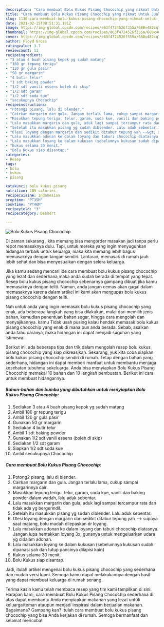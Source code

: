 ```yaml
---
description: "Cara membuat Bolu Kukus Pisang Chocochip yang nikmat Untuk Jualan"
title: "Cara membuat Bolu Kukus Pisang Chocochip yang nikmat Untuk Jualan"
slug: 1130-cara-membuat-bolu-kukus-pisang-chocochip-yang-nikmat-untuk-jualan
date: 2021-02-15T08:51:31.191Z
image: https://img-global.cpcdn.com/recipes/e63f4724526f355a/680x482cq70/bolu-kukus-pisang-chocochip-foto-resep-utama.jpg
thumbnail: https://img-global.cpcdn.com/recipes/e63f4724526f355a/680x482cq70/bolu-kukus-pisang-chocochip-foto-resep-utama.jpg
cover: https://img-global.cpcdn.com/recipes/e63f4724526f355a/680x482cq70/bolu-kukus-pisang-chocochip-foto-resep-utama.jpg
author: Floyd Gross
ratingvalue: 3.7
reviewcount: 11
recipeingredient:
- "3 atau 4 buah pisang kepok yg sudah matang"
- "180 gr tepung terigu"
- "120 gr gula pasir"
- "50 gr margarin"
- "4 butir telur"
- "1 sdt baking powder"
- "1/2 sdt vanili essens boleh di skip"
- "1/2 sdt garam"
- "1/2 sdt soda kue"
- "secukupnya Chocochip"
recipeinstructions:
- "Potong2 pisang, lalu di blender."
- "Cairkan margarin dan gula. Jangan terlalu lama, cukup sampai margarinnya cair."
- "Masukkan tepung terigu, telur, garam, soda kue, vanili dan baking powder dalam wadah, lalu aduk sebentar."
- "Lalu masukkan margarin dan gula, aduk lagi sampai tercampur rata dan tidak ada yg bergerindil."
- "Setelah itu masukkan pisang yg sudah diblender. Lalu aduk sebentar."
- "Olesi loyang dengan margarin dan sedikit ditabur tepung yah --&gt; supaya saat matang, bolu mudah dilepaskan dr loyang."
- "Lalu masukkan adonan ke dalam loyang dan taburi chocochip diatasnya. Jangan lupa hentakkan loyang 3x, gunanya untuk mengeluarkan udara yg didalam adonan."
- "Lalu masukkan loyang ke dalam kukusan (sebelumnya kukusan sudah dipanasi yah dan tutup pancinya dilapisi kain)"
- "Kukus selama 30 menit."
- "Bolu Kukus siap disantap."
categories:
- Resep
tags:
- bolu
- kukus
- pisang

katakunci: bolu kukus pisang 
nutrition: 189 calories
recipecuisine: Indonesian
preptime: "PT35M"
cooktime: "PT46M"
recipeyield: "3"
recipecategory: Dessert

---
```



![Bolu Kukus Pisang Chocochip](https://img-global.cpcdn.com/recipes/e63f4724526f355a/680x482cq70/bolu-kukus-pisang-chocochip-foto-resep-utama.jpg)

Di zaman  sekarang , kita memang bisa mengorder masakan jadi tanpa perlu repot memasaknya dulu. Tapi, untuk mereka yang ingin menyuguhkan hidangan terbaik untuk keluarga, maka kita memang lebih bagus memasaknya dengan tangan sendiri. Lantaran, memasak di rumah jauh lebih sehat dan bisa menyesuaikan dengan selera keluarga.

Jika kamu sedang mencari ide cara membuat bolu kukus pisang chocochip yang lezat dan sederhana,maka anda sudah berada di tempat yang tepat. Resep bolu kukus pisang chocochip  sebenarnya gampang dibuat jika kamu memasaknya dengan teliti. Namun, anda jangan cemas akan gagal dalam memasaknya 
karena dalam artikel ini kami akan mengupas bolu kukus pisang chocochip dengan teliti.  



Nah untuk anda yang ingin memasak bolu kukus pisang chocochip yang enak, ada beberapa langkah yang bisa dilakukan, mulai dari memilih jenis bahan, kemudian penentuan bahan segar, hingga cara mengolah dan menyajikannya. kamu Tidak usah pusing kalau hendak memasak bolu kukus pisang chocochip yang enak di mana pun anda berada. Sebab, asalkan anda  tahu caranya, maka hidangan ini dapat menjadi suguhan yang istimewa.

Berikut ini, ada beberapa tips dan trik dalam mengolah resep bolu kukus pisang chocochip yang siap dikreasikan. Sekarang, yuk kita coba siapkan bolu kukus pisang chocochip sendiri di rumah. Tetap dengan bahan yang sederhana, hidangan ini dapat memberi manfaat untuk membantu menjaga kesehatan tubuhmu sekeluarga. Anda bisa menyiapkan Bolu Kukus Pisang Chocochip memakai 10 bahan dan 10 langkah pembuatan. Berikut ini cara untuk membuat hidangannya.

<!--inarticleads1-->

##### Bahan-bahan dan bumbu yang dibutuhkan untuk menyiapkan Bolu Kukus Pisang Chocochip:

1. Sediakan 3 atau 4 buah pisang kepok yg sudah matang
1. Ambil 180 gr tepung terigu
1. Ambil 120 gr gula pasir
1. Gunakan 50 gr margarin
1. Sediakan 4 butir telur
1. Ambil 1 sdt baking powder
1. Gunakan 1/2 sdt vanili essens (boleh di skip)
1. Sediakan 1/2 sdt garam
1. Siapkan 1/2 sdt soda kue
1. Ambil secukupnya Chocochip




<!--inarticleads2-->

##### Cara membuat Bolu Kukus Pisang Chocochip:

1. Potong2 pisang, lalu di blender.
1. Cairkan margarin dan gula. Jangan terlalu lama, cukup sampai margarinnya cair.
1. Masukkan tepung terigu, telur, garam, soda kue, vanili dan baking powder dalam wadah, lalu aduk sebentar.
1. Lalu masukkan margarin dan gula, aduk lagi sampai tercampur rata dan tidak ada yg bergerindil.
1. Setelah itu masukkan pisang yg sudah diblender. Lalu aduk sebentar.
1. Olesi loyang dengan margarin dan sedikit ditabur tepung yah --&gt; supaya saat matang, bolu mudah dilepaskan dr loyang.
1. Lalu masukkan adonan ke dalam loyang dan taburi chocochip diatasnya. Jangan lupa hentakkan loyang 3x, gunanya untuk mengeluarkan udara yg didalam adonan.
1. Lalu masukkan loyang ke dalam kukusan (sebelumnya kukusan sudah dipanasi yah dan tutup pancinya dilapisi kain)
1. Kukus selama 30 menit.
1. Bolu Kukus siap disantap.




Jadi, itulah artikel mengenai  bolu kukus pisang chocochip  yang sederhana dan mudah versi kami. Semoga kamu dapat melakukannya dengan hasil yang dapat membuat keluarga di rumah senang. 

Terima kasih kamu telah membaca resep yang tim kami tampilkan di sini. Harapan kami, cara membuat  Bolu Kukus Pisang Chocochip sederhana di atas dapat membantu Anda menyiapkan makanan yang lezat untuk keluarga/teman ataupun menjadi inspirasi dalam berjualan makanan. Bagaimana? Gampang kan? Itulah cara membuat bolu kukus pisang chocochip yang bisa Anda kerjakan di rumah. Semoga bermanfaat dan selamat mencoba!

